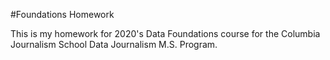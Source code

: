 #Foundations Homework

This is my homework for 2020's Data Foundations course for the Columbia Journalism School Data Journalism M.S. Program.

